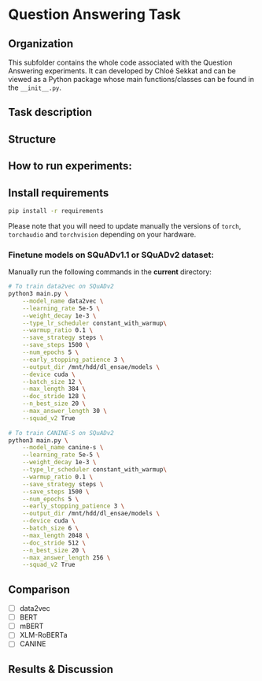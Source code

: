 # Question Answering Task

## Organization

This subfolder contains the whole code associated with the Question Answering experiments. It can developed by Chloé 
Sekkat and can be viewed as a Python package whose main functions/classes can be found in the ``__init__.py``.

## Task description

## Structure

## How to run experiments:

## Install requirements

```bash
pip install -r requirements
```

Please note that you will need to update manually the versions of ``torch``, ``torchaudio`` and ``torchvision`` depending
on your hardware.

### Finetune models on SQuADv1.1 or SQuADv2 dataset:

Manually run the following commands in the **current** directory:

```bash
# To train data2vec on SQuADv2
python3 main.py \
    --model_name data2vec \
    --learning_rate 5e-5 \
    --weight_decay 1e-3 \
    --type_lr_scheduler constant_with_warmup\
    --warmup_ratio 0.1 \
    --save_strategy steps \
    --save_steps 1500 \
    --num_epochs 5 \
    --early_stopping_patience 3 \
    --output_dir /mnt/hdd/dl_ensae/models \
    --device cuda \
    --batch_size 12 \
    --max_length 384 \
    --doc_stride 128 \
    --n_best_size 20 \
    --max_answer_length 30 \
    --squad_v2 True 
    
# To train CANINE-S on SQuADv2
python3 main.py \
    --model_name canine-s \
    --learning_rate 5e-5 \
    --weight_decay 1e-3 \
    --type_lr_scheduler constant_with_warmup\
    --warmup_ratio 0.1 \
    --save_strategy steps \
    --save_steps 1500 \
    --num_epochs 5 \
    --early_stopping_patience 3 \
    --output_dir /mnt/hdd/dl_ensae/models \
    --device cuda \
    --batch_size 6 \
    --max_length 2048 \
    --doc_stride 512 \
    --n_best_size 20 \
    --max_answer_length 256 \
    --squad_v2 True 
```

## Comparison

- [ ] data2vec
-  [ ] BERT
-  [ ] mBERT
-  [ ] XLM-RoBERTa
-  [ ] CANINE

## Results \& Discussion
